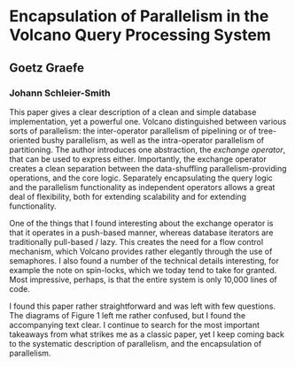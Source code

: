 # Encapsulation of Parallelism in the Volcano Query Processing System
## Goetz Graefe

### Johann Schleier-Smith

This paper gives a clear description of a clean and simple database implementation, yet a powerful one. Volcano distinguished between various sorts of parallelism: the inter-operator parallelism of pipelining or of tree-oriented bushy parallelism, as well as the intra-operator parallelism of partitioning. The author introduces one abstraction, the *exchange operator*, that can be used to express either. Importantly, the exchange operator creates a clean separation between the data-shuffling parallelism-providing operations, and the core logic. Separately encapsulating the query logic and the parallelism functionality as independent operators allows a great deal of flexibility, both for extending scalability and for extending functionality.

One of the things that I found interesting about the exchange operator is that it operates in a push-based manner, whereas database iterators are traditionally pull-based / lazy. This creates the need for a flow control mechanism, which Volcano provides rather elegantly through the use of semaphores. I also found a number of the technical details interesting, for example the note on spin-locks, which we today tend to take for granted. Most impressive, perhaps, is that the entire system is only 10,000 lines of code.

I found this paper rather straightforward and was left with few questions. The diagrams of Figure 1 left me rather confused, but I found the accompanying text clear. I continue to search for the most important takeaways from what strikes me as a classic paper, yet I keep coming back to the systematic description of parallelism, and the encapsulation of parallelism. 
